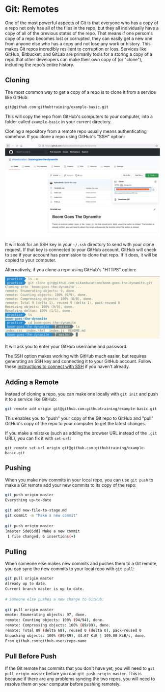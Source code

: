 # Git: Remotes

One of the most powerful aspects of Git is that everyone who has a copy of a repo not only has all of the files in the repo, but they all individually have a copy of all of the previous states of the repo. That means if one person's copy of a repo becomes lost or corrupted, they can easily get a new one from anyone else who has a copy and not lose any work or history. This makes Git repos incredibly resilient to corruption or loss. Services like GitHub, Bitbucket, and GitLab are primarily tools for a storing a copy of a repo that other developers can make their own copy of (or "clone"), including the repo's entire history.

## Cloning

The most common way to get a copy of a repo is to clone it from a service like GitHub:

```bash
git@github.com:githubtraining/example-basic.git
```

This will copy the repo from GitHub's computers to your computer, into a folder called `example-basic` in your current directory.

Cloning a repository from a remote repo usually means authenticating somehow. If you clone a repo using GitHub's "SSH" option:

![Cloning from GitHub with SSH](assets/github-1.png)

It will look for an SSH key in your `~/.ssh` directory to send with your clone request. If that key is connected to your GitHub account, GitHub will check to see if your account has permission to clone that repo. If it does, it will be copied to your computer.

Alternatively, if you clone a repo using GitHub's "HTTPS" option:

![Cloning from GitHub with HTTPS](assets/github-2.png)

It will ask you to enter your GitHub username and password.

The SSH option makes working with GitHub much easier, but requires generating an SSH key and connecting it to your GitHub account. Follow these [instructions to connect with SSH](https://docs.github.com/en/github/authenticating-to-github/connecting-to-github-with-ssh) if you haven't already.

## Adding a Remote

Instead of cloning a repo, you can make one locally with `git init` and push it to a service like GitHub:

```bash
git remote add origin git@github.com:githubtraining/example-basic.git
```

This enables you to "push" your copy of the Git repo to GitHub and "pull" GitHub's copy of the repo to your computer to get the latest changes.

If you make a mistake (such as adding the browser URL instead of the `.git` URL), you can fix it with `set-url`:

```
git remote set-url origin git@github.com:githubtraining/example-basic.git
```

## Pushing

When you make new commits in your local repo, you can use `git push` to make a Git remote add your new commits to its copy of the repo:

```bash
git push origin master
Everything up-to-date

git add new-file-to-stage.md
git commit -m "Make a new commit"

git push origin master
[master 5de05dd] Make a new commit
 1 file changed, 6 insertions(+)
```

## Pulling

When someone else makes new commits and pushes them to a Git remote, you can sync the new commits to your local repo with `git pull`:

```bash
git pull origin master
Already up to date.
Current branch master is up to date.

# Someone else pushes a new change to GitHub:

git pull origin master
emote: Enumerating objects: 97, done.
remote: Counting objects: 100% (94/94), done.
remote: Compressing objects: 100% (89/89), done.
remote: Total 89 (delta 68), reused 0 (delta 0), pack-reused 0
Unpacking objects: 100% (89/89), 44.67 KiB | 109.00 KiB/s, done.
From github.com:github-user/repo-name
```

## Pull Before Push

If the Git remote has commits that you don't have yet, you will need to `git pull origin master` before you can `git push origin master`. This is because if there are any problems syncing the two repos, you will need to resolve them on your computer before pushing remotely.
